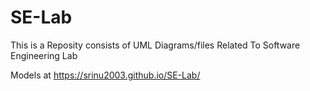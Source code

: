 # SE-Lab
This is a Reposity consists of UML Diagrams/files Related To Software Engineering Lab

Models at https://srinu2003.github.io/SE-Lab/